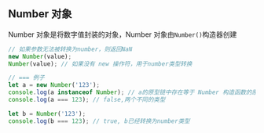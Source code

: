 
## Number 对象
Number 对象是将数字值封装的对象，Number 对象由`Number()`构造器创建

```js
// 如果参数无法被转换为number，则返回NaN
new Number(value);
Number(value); // 如果没有 new 操作符，用于number类型转换

// === 例子
let a = new Number('123');
console.log(a instanceof Number); // a的原型链中存在等于 Number 构造函数的原型对象
console.log(a === 123); // false,两个不同的类型

let b = Number('123');
console.log(b === 123); // true, b已经转换为number类型
```